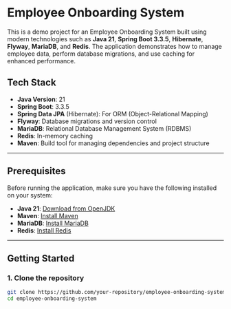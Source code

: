 # Employee Onboarding System

This is a demo project for an Employee Onboarding System built using modern technologies such as **Java 21**, **Spring Boot 3.3.5**, **Hibernate**, **Flyway**, **MariaDB**, and **Redis**. The application demonstrates how to manage employee data, perform database migrations, and use caching for enhanced performance.

## **Tech Stack**

- **Java Version**: 21
- **Spring Boot**: 3.3.5
- **Spring Data JPA** (Hibernate): For ORM (Object-Relational Mapping)
- **Flyway**: Database migrations and version control
- **MariaDB**: Relational Database Management System (RDBMS)
- **Redis**: In-memory caching
- **Maven**: Build tool for managing dependencies and project structure

---

## **Prerequisites**

Before running the application, make sure you have the following installed on your system:

- **Java 21**: [Download from OpenJDK](https://jdk.java.net/21/)
- **Maven**: [Install Maven](https://maven.apache.org/install.html)
- **MariaDB**: [Install MariaDB](https://mariadb.org/download/)
- **Redis**: [Install Redis](https://redis.io/download/)

---

## **Getting Started**

### **1. Clone the repository**

```bash
git clone https://github.com/your-repository/employee-onboarding-system.git
cd employee-onboarding-system
